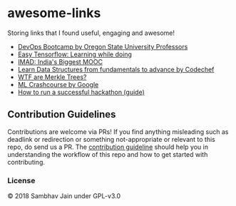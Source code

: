 # awesome-links
Storing links that I found useful, engaging and awesome!

* [DevOps Bootcamp by Oregon State University Professors](https://devopsbootcamp.osuosl.org/)
* [Easy Tensorflow: Learning while doing](http://easy-tensorflow.com)
* [IMAD: India's Biggest MOOC](https://www.imad.tech/)
* [Learn Data Structures from fundamentals to advance by Codechef](https://www.codechef.com/certification/prepare)
* [WTF are Merkle Trees?](https://media.consensys.net/ever-wonder-how-merkle-trees-work-c2f8b7100ed3)
* [ML Crashcourse by Google](https://developers.google.com/machine-learning/crash-course/)
* [How to run a successful hackathon (guide)](https://hackathon.guide)

## Contribution Guidelines

Contributions are welcome via PRs! If you find anything misleading such as deadlink or redirection or something not-appropriate or relevant to this repo, do send us a PR. The [contribution guideline](https://github.com/sambhav2612/awesome-dev-links/blob/master/CONTRIBUTING.md) should help you in understanding the workflow of this repo and how to get started with contributing. 

### License

© 2018 Sambhav Jain under GPL-v3.0
